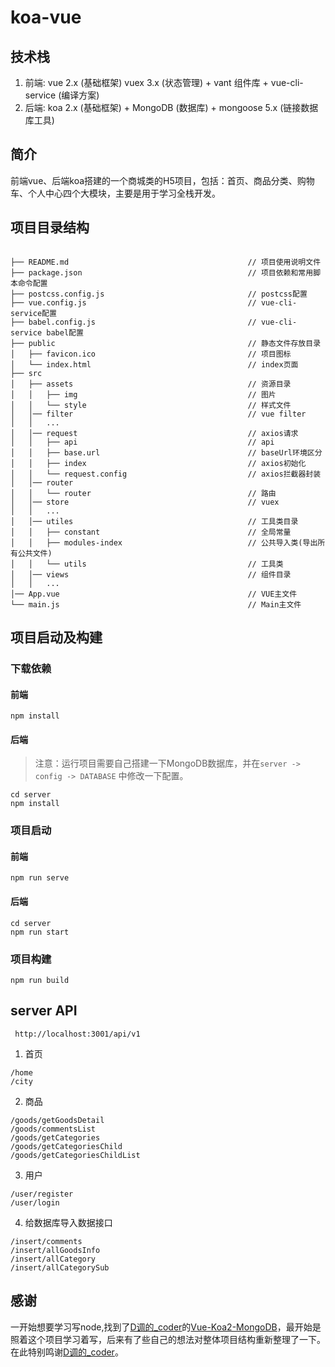 # koa-vue

## 技术栈
1. 前端: vue 2.x (基础框架) vuex 3.x (状态管理) + vant 组件库 + vue-cli-service (编译方案)
2. 后端: koa 2.x (基础框架) + MongoDB (数据库) + mongoose 5.x (链接数据库工具)

## 简介
 前端vue、后端koa搭建的一个商城类的H5项目，包括：首页、商品分类、购物车、个人中心四个大模块，主要是用于学习全栈开发。

## 项目目录结构

```

├── README.md                                        // 项目使用说明文件
├── package.json                                     // 项目依赖和常用脚本命令配置
├── postcss.config.js                                // postcss配置
├── vue.config.js                                    // vue-cli-service配置
├── babel.config.js                                  // vue-cli-service babel配置
├── public                                           // 静态文件存放目录
│   ├── favicon.ico                                  // 项目图标
│   └── index.html                                   // index页面
├── src
│   ├── assets                                       // 资源目录
│   │   ├── img                                      // 图片
│   │   └── style                                    // 样式文件
│   │── filter                                       // vue filter
│   │   ...                                    
│   │── request                                      // axios请求
│   │   ├── api                                      // api
│   │   ├── base.url                                 // baseUrl环境区分
│   │   ├── index                                    // axios初始化
│   │   └── request.config                           // axios拦截器封装
│   │── router                                        
│   │   └── router                                   // 路由
│   │── store                                        // vuex
│   │   ...                                          
│   │── utiles                                       // 工具类目录
│   │   ├── constant                                 // 全局常量
│   │   ├── modules-index                            // 公共导入类(导出所有公共文件)
│   │   └── utils                                    // 工具类
│   │── views                                        // 组件目录 
│   │   ...                                          
│── App.vue                                          // VUE主文件
└── main.js                                          // Main主文件

```
## 项目启动及构建

### 下载依赖
#### 前端
```
npm install
```

#### 后端
> 注意：运行项目需要自己搭建一下MongoDB数据库，并在`server -> config -> DATABASE` 中修改一下配置。
```
cd server
npm install
```

### 项目启动
#### 前端
```
npm run serve
```
#### 后端
```
cd server
npm run start
```

### 项目构建

```
npm run build
```


## server API

```
 http://localhost:3001/api/v1
```

1. 首页
```
/home
/city
```

2. 商品
```
/goods/getGoodsDetail
/goods/commentsList
/goods/getCategories
/goods/getCategoriesChild
/goods/getCategoriesChildList
```

3. 用户
```
/user/register
/user/login
```


4. 给数据库导入数据接口
```
/insert/comments 
/insert/allGoodsInfo
/insert/allCategory
/insert/allCategorySub
```

## 感谢

一开始想要学习写node,找到了[D调的_coder](https://github.com/tqq123)的[Vue-Koa2-MongoDB](https://github.com/tqq123/Vue-Koa2-MongoDB)，最开始是照着这个项目学习着写，后来有了些自己的想法对整体项目结构重新整理了一下。在此特别鸣谢[D调的_coder](https://github.com/tqq123)。